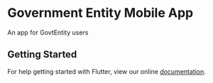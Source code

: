 # Government Entity Mobile App

An app  for GovtEntity users

## Getting Started

For help getting started with Flutter, view our online
[documentation](https://flutter.io/).
